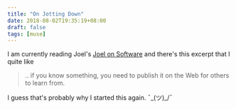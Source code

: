 ```yaml
---
title: "On Jotting Down"
date: 2018-08-02T19:35:19+08:00
draft: false
tags: [muse]
---
```


I am currently reading Joel's [Joel on Software][1] and there's this excerpt that I quite like

> .. if you know something, you need to publish it on the Web for others to learn from.

I guess that's probably why I started this again. ¯\_(ツ)_/¯

[1]:https://www.amazon.com/Joel-Software-Occasionally-Developers-Designers/dp/1590593898